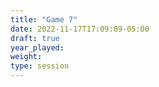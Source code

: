 ```yaml
---
title: "Game 7"
date: 2022-11-17T17:09:09-05:00
draft: true
year_played:
weight: 
type: session
---
```

